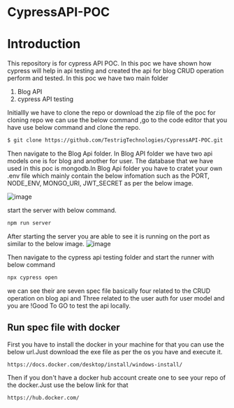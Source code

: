 # CypressAPI-POC

# Introduction 

This repository is for cypress API POC. In this poc we have shown how cypress will help in api testing and created the api for blog CRUD operation perform and tested.
In this poc we have two main folder 

1. Blog API 
2. cypress API testing 

Initiallly we have to clone the repo or download the zip file of the poc for cloning repo we can use the below command ,go to the code editor that you have use below command and clone the repo.

```bash
$ git clone https://github.com/TestrigTechnologies/CypressAPI-POC.git
```
Then navigate to the Blog Api folder. In Blog API folder we have two api models one is for blog and another for user. The database that we have used in this poc is mongodb.In Blog Api folder you have to cratet your own .env file which mainly contain the below infomation such as the PORT, NODE_ENV, MONGO_URI, JWT_SECRET as per the below image. 

![image](https://user-images.githubusercontent.com/108255822/211130551-79ef1140-1e06-41e9-9d8c-d49e73540484.png)

start the server with below command. 
```bash
npm run server
```
After starting the server you are able to see it is running on the port as similar to the below image. 
![image](https://user-images.githubusercontent.com/108255822/211130338-15dd2a62-6880-4f48-84a6-ff58423db01f.png)

Then navigate to the cypress api testing folder and start the runner with below command 
```bash
npx cypress open 
```
we can see their are seven spec file basically four related to the CRUD operation on blog api and Three related to the user auth for user model and you are 
!Good To GO to test the api locally.

## Run spec file with docker 
First you have to install the docker in your machine for that you can use the below url.Just download the exe file as per the os you have and execute it. 
```bash
https://docs.docker.com/desktop/install/windows-install/
```

Then if you don't have a docker hub account create one to see your repo of the docker.Just use the below link for that 
```bash
https://hub.docker.com/
```
